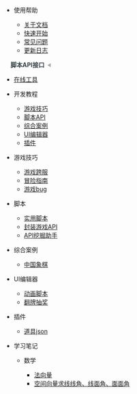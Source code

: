 * 使用帮助

  * [关于文档](README.md)
  * [快速开始](/docs/help/quickstart.md)
  * [常见问题](/docs/questions.md)
  * [更新日志](/docs/changelog.md)

<style>
  summary {
    margin-left: 16px;
    width: fit-content;
    direction: rtl;
    color:#aaa;
  };
</style>

<details>
<summary><span style="color: #364146;font-weight: 700;">脚本API接口</span></summary>

* 
  * [接口使用说明](/docs/API/README.md)
  * [事件系统 Event](/docs/API/event.md)
  * [世界管理 World](/docs/API/world.md)
  * [游戏管理 Game](/docs/API/game.md)
  * [方块管理 Block](/docs/API/block.md)
  * [游戏Actor接口 Actor](/docs/API/actor.md)
  * [游戏玩家接口 Player](/docs/API/player.md)
  * [游戏生物接口 Creature](/docs/API/creature.md)
  * [规则列表 GameRule](/docs/API/gamerule.md)
  * [UI管理 UI](/docs/API/ui.md)
  * [区域管理 Area](/docs/API/area.md)
  * [聊天系统 Chat](/docs/API/chat.md)
  * [组队管理 Team](/docs/API/team.md)
  * [道具管理 Item](/docs/API/item.md)
  * [背包管理 Backpack](/docs/API/backpack.md)
  * [背包管理 Backpack](/docs/API/backpack.md)
  * [变量库设置 VarLib](/docs/API/VarLib.md)
  * [小地图管理 Mapmark](/docs/API/mapmark.md)
  * [出生点管理 Spawnport](/docs/API/spawnport.md)
  * [计时器管理 MiniTimer](/docs/API/minitimer.md)
  * [文字板管理 graphics](/docs/API/graphics.md)
  * [函数监听管理 listenparam](/docs/API/listenparam.md)
  * [变量组管理接口 Valuegroup](/docs/API/valuegroup.md)
  * [自定义UI管理接口 coustomui](/docs/API/coustomui.md)
  * [显示板管理接口 displayboard](/docs/API/displayboard.md)
  * [脚本常见问题](/docs/API/questions.md)
  * [接口常量列表](/docs/API/global.md)

</details>

* [在线工具](/tools/README.md)



* 开发教程

  * [游戏技巧](/docs/development/contents.md#游戏技巧)
  * [脚本API](/docs/development/contents.md#脚本API)
  * [综合案例](/docs/development/contents.md#综合案例)
  * [UI编辑器](/docs/development/contents.md#UI编辑器)
  * [插件](/docs/development/contents.md#插件)

* 游戏技巧

  * [游戏跨服](/docs/development/skills/游戏跨服.md)
  * [冒险指南](/docs/development/skills/冒险指南.md)
  * [游戏bug](/docs/development/skills/游戏bug.md)


* 脚本

  * [实用脚本](/docs/development/script/UsefulScript.md)
  * [封装游戏API](/docs/development/script/EncapsulatedAPI.md)
  * [API挖掘助手](/docs/development/script/APIMiningAssistant.md)



* 综合案例

  * [中国象棋](/docs/development/case/ChineseChess.md)


* UI编辑器

  * [动画脚本](/docs/development/UI/动画脚本.md) 
  * [翻牌抽奖](/docs/development/UI/翻牌抽奖.md)


* 插件

  * [道具json](/docs/development/plugin/itemJson.md)


* 学习笔记

  * 数学

    * [法向量](/docs/notes/math/20220703.md)
    * [空间向量求线线角、线面角、面面角](/docs/notes/math/20220704.md)

